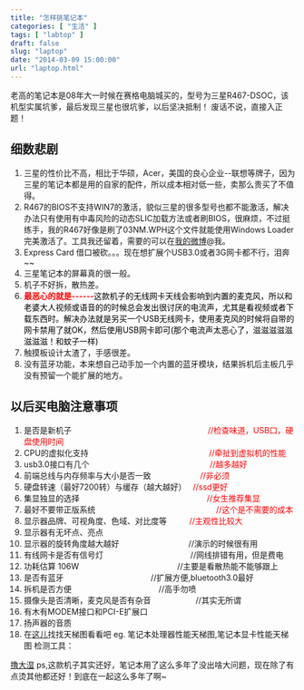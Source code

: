 ```yaml
---
title: "怎样挑笔记本"
categories: [ "生活" ]
tags: [ "labtop" ]
draft: false
slug: "laptop"
date: "2014-03-09 15:00:00"
url: "laptop.html"
---
```


老高的<span class="wp_keywordlink_affiliate">笔记本</span>是08年大一时候在赛格电脑城买的，型号为三星R467-DSOC，该机型实属坑爹，最后发现三星也很坑爹，以后坚决抵制！ 废话不说，直接入正题！

## 细数悲剧

1.  三星的性价比不高，相比于华硕，Acer，美国的良心企业--联想等牌子，因为三星的笔记本都是用的自家的配件，所以成本相对低一些，卖那么贵买了不值得。
2.  R467的BIOS不支持WIN7的激活，貌似三星的很多型号也都不能激活，解决办法只有使用有中毒风险的动态SLIC加载方法或者刷BIOS，很麻烦，不过挺练手，我的R467好像是刷了03NM.WPH这个文件就能使用Windows Loader完美激活了。工具我还留着，需要的可以在<a title="我的微博" href="http://weibo.com/phpgao/" target="_blank">我的微博</a>@我。
3.  Express Card 借口被砍。。。现在想扩展个USB3.0或者3G网卡都不行，泪奔~~
4.  三星笔记本的屏幕真的很一般。
5.  机子不好拆，散热差。
6.  <span style="color: #ff0000;"><strong>最恶心的就是------</strong><span style="color: #000000;">这款机子的无线网卡天线会影响到内置的麦克风，所以和老婆大人视频或语音的的时候总会发出很讨厌的电流声，尤其是看视频或者下载东西时。解决办法就是另买一个USB无线网卡，使用麦克风的时候将自带的网卡禁用了就OK，然后使用USB网卡即可(那个电流声太恶心了，滋滋滋滋滋滋滋滋！和蚊子一样)</span></span>
7.  触摸板设计太渣了，手感很差。
8.  没有蓝牙功能，本来想自己动手加一个内置的蓝牙模块，结果拆机后主板几乎没有预留一个能扩展的地方。

## 以后买电脑注意事项

1.  是否是新机子                                                           <span style="color: #ff0000;">  //检查味道，USB口，硬盘使用时间</span>
2.  CPU的虚拟化支持                                                      <span style="color: #ff0000;">//牵扯到虚拟机的性能</span>
3.  usb3.0接口有几个                                                      <span style="color: #ff0000;">//越多越好</span>
4.  前端总线与内存频率与大小是否一致                      <span style="color: #ff0000;">//非必须</span>
5.  硬盘转速（最好7200转）与缓存（越大越好） <span style="color: #000000;"> <span style="color: #ff0000;"> //ssd更好</span></span>
6.  集显独显的选择                                                         <span style="color: #ff0000;">//女生推荐集显</span>
7.  最好不要带正版系统                                                     <span style="color: #ff0000;"> //这个是不需要的成本</span>
8.  显示器品牌、可视角度、色域、对比度等        <span style="color: #ff0000;">  //主观性比较大</span>
9.  显示器有无坏点、亮点
10. 显示器的旋转角度越大越好                               //演示的时候很有用
11. 有线网卡是否有信号灯                                       //网线排错有用，但是费电
12. 功耗估算 106W                                            //主要是看散热能不能够跟上
13. 是否有蓝牙                                       //扩展方便,bluetooth3.0最好
14. 拆机是否方便                                       //高手勿喷
15. 摄像头是否清晰，麦克风是否有杂音                    //其实无所谓
16. 有木有MODEM接口和PCI-E扩展口
17. 扬声器的音质
18. 在<a href="http://www.mydrivers.com/zhuanti/index.shtml" target="_blank">这儿</a>找找天梯图看看吧 eg. 笔记本处理器性能天梯图,笔记本显卡性能天梯图 检测工具：

<a title="鲁大师" href="http://www.ludashi.com/" target="_blank">撸大湿</a> ps,这款机子其实还好，笔记本用了这么多年了没出啥大问题，现在除了有点烫其他都还好！到底在一起这么多年了啊~